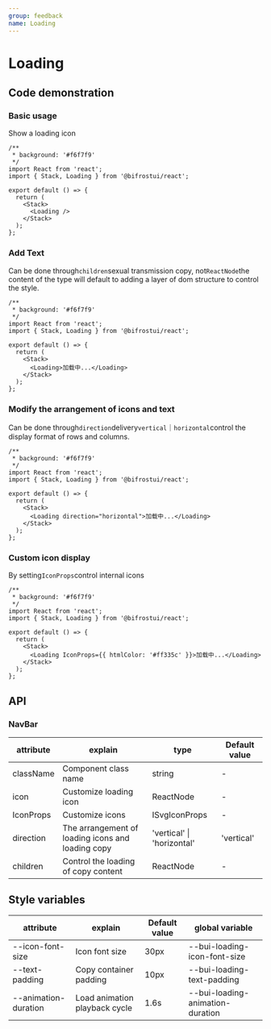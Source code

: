 ```yaml
---
group: feedback
name: Loading
---
```


# Loading

## Code demonstration

### Basic usage

Show a loading icon

```tsx
/**
 * background: '#f6f7f9'
 */
import React from 'react';
import { Stack, Loading } from '@bifrostui/react';

export default () => {
  return (
    <Stack>
      <Loading />
    </Stack>
  );
};
```

### Add Text

Can be done through`children`sexual transmission copy, not`ReactNode`the content of the type will default to adding a layer of dom structure to control the style.

```tsx
/**
 * background: '#f6f7f9'
 */
import React from 'react';
import { Stack, Loading } from '@bifrostui/react';

export default () => {
  return (
    <Stack>
      <Loading>加载中...</Loading>
    </Stack>
  );
};
```

### Modify the arrangement of icons and text

Can be done through`direction`delivery`vertical`｜`horizontal`control the display format of rows and columns.

```tsx
/**
 * background: '#f6f7f9'
 */
import React from 'react';
import { Stack, Loading } from '@bifrostui/react';

export default () => {
  return (
    <Stack>
      <Loading direction="horizontal">加载中...</Loading>
    </Stack>
  );
};
```

### Custom icon display

By setting`IconProps`control internal icons

```tsx
/**
 * background: '#f6f7f9'
 */
import React from 'react';
import { Stack, Loading } from '@bifrostui/react';

export default () => {
  return (
    <Stack>
      <Loading IconProps={{ htmlColor: '#ff335c' }}>加载中...</Loading>
    </Stack>
  );
};
```

## API

### NavBar

| attribute | explain                                           | type                       | Default value |
| --------- | ------------------------------------------------- | -------------------------- | ------------- |
| className | Component class name                              | string                     | -             |
| icon      | Customize loading icon                            | ReactNode                  | -             |
| IconProps | Customize icons                                   | ISvgIconProps              | -             |
| direction | The arrangement of loading icons and loading copy | 'vertical' \| 'horizontal' | 'vertical'    |
| children  | Control the loading of copy content               | ReactNode                  | -             |

## Style variables

| attribute            | explain                       | Default value | global variable                  |
| -------------------- | ----------------------------- | ------------- | -------------------------------- |
| --icon-font-size     | Icon font size                | 30px          | --bui-loading-icon-font-size     |
| --text-padding       | Copy container padding        | 10px          | --bui-loading-text-padding       |
| --animation-duration | Load animation playback cycle | 1.6s          | --bui-loading-animation-duration |
